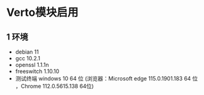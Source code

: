 # Verto模块启用
## 1 环境
- debian 11
- gcc 10.2.1
- openssl 1.1.1n 
- freeswitch 1.10.10
- 测试终端 windows 10 64 位 (浏览器：Microsoft edge 115.0.1901.183 64 位 ，Chrome 112.0.5615.138 64位)
